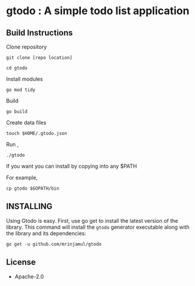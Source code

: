 # gtodo : A simple todo list application

## Build Instructions

Clone repository

`git clone [repo location]`

`cd gtodo`

Install modules

`go mod tidy`

Build

`go build`

Create data files

`touch $HOME/.gtodo.json`

Run ,

`./gtodo`

If you want you can install by copying into any $PATH

For example,

`cp gtodo $GOPATH/bin`


## INSTALLING

Using Gtodo is easy. First, use go get to install the latest version of the library. This command will install the `gtodo` generator executable along with the library and its dependencies:

`go get -u github.com/mrinjamul/gtodo`

## License

-  Apache-2.0
